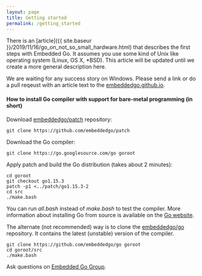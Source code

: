 ```yaml
---
layout: page
title: Getting started
permalink: /getting_started
---
```


There is an [article]({{ site.baseur }}/2019/11/16/go_on_not_so_small_hardware.html) that describes the first steps with Embedded Go. It assumes you use some kind of Unix like operating system (Linux, OS X, *BSD). This article will be updated until we create a more general description here.

We are waiting for any success story on Windows. Please send a link or do a pull reqeust with an article text to the [embeddedgo.github.io](https://github.com/embeddedgo/embeddedgo.github.io/).

#### How to install Go compiler with support for bare-metal programming (in short)

Download [embeddedgo/patch](https://github.com/embeddedgo/patch) repository:

```
git clone https://github.com/embeddedgo/patch
```

Download the Go compiler:

```
git clone https://go.googlesource.com/go goroot
```

Apply patch and build the Go distribution (takes about 2 minutes):

```
cd goroot
git checkout go1.15.3
patch -p1 <../patch/go1.15.3-2
cd src
./make.bash
```

You can run *all.bash* instead of *make.bash* to test the compiler. More information about installing Go from source is available on the [Go website](https://golang.org/doc/install/source).

The alternate (not recommended) way is to clone the [embeddedgo/go](https://github.com/embeddedgo/go) repository. It contains the latest (unstable) version of the compiler.

```
git clone https://github.com/embeddedgo/go goroot
cd goroot/src
./make.bash
```

Ask questions on [Embedded Go Group](https://groups.google.com/forum/#!forum/embeddedgo).
